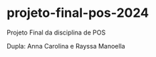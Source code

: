 # projeto-final-pos-2024
Projeto Final da disciplina de POS

Dupla: Anna Carolina e Rayssa Manoella
